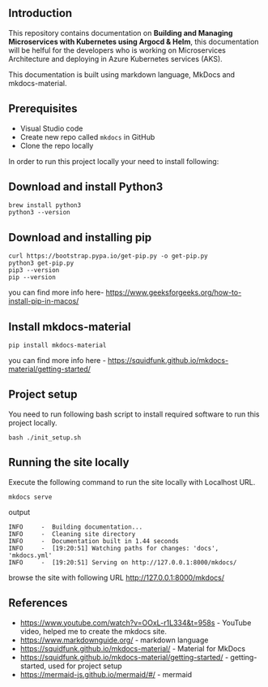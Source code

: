 
## Introduction
This repository contains documentation on **Building and Managing Microservices with Kubernetes using Argocd & Helm**, this documentation will be helful for the developers who is working on Microservices Architecture and deploying in Azure Kubernetes services (AKS).

This documentation is built using markdown language, MkDocs and mkdocs-material.

## Prerequisites

- Visual Studio code
- Create new repo called `mkdocs` in GitHub
- Clone the repo locally

In order to run this project locally your need to install following:

## Download and install Python3

```
brew install python3
python3 --version
```

## Download and installing pip

```
curl https://bootstrap.pypa.io/get-pip.py -o get-pip.py
python3 get-pip.py
pip3 --version
pip --version
```

you can find more info here- https://www.geeksforgeeks.org/how-to-install-pip-in-macos/

## Install mkdocs-material
 
```
pip install mkdocs-material
```

you can find more info here - https://squidfunk.github.io/mkdocs-material/getting-started/
   
## Project setup

You need to run following bash script to install required software to run this project locally.

```
bash ./init_setup.sh
```

## Running the site locally

Execute the following command to run the site locally with Localhost URL.

```
mkdocs serve 
```

output
```
INFO     -  Building documentation...
INFO     -  Cleaning site directory
INFO     -  Documentation built in 1.44 seconds
INFO     -  [19:20:51] Watching paths for changes: 'docs', 'mkdocs.yml'
INFO     -  [19:20:51] Serving on http://127.0.0.1:8000/mkdocs/
```

browse the site with following URL
http://127.0.0.1:8000/mkdocs/


## References
- https://www.youtube.com/watch?v=OOxL-r1L334&t=958s - YouTube video, helped me to create the mkdocs site.
- https://www.markdownguide.org/ - markdown language
- https://squidfunk.github.io/mkdocs-material/ - Material for MkDocs
- https://squidfunk.github.io/mkdocs-material/getting-started/ - getting-started, used for project setup
- https://mermaid-js.github.io/mermaid/#/ - mermaid 